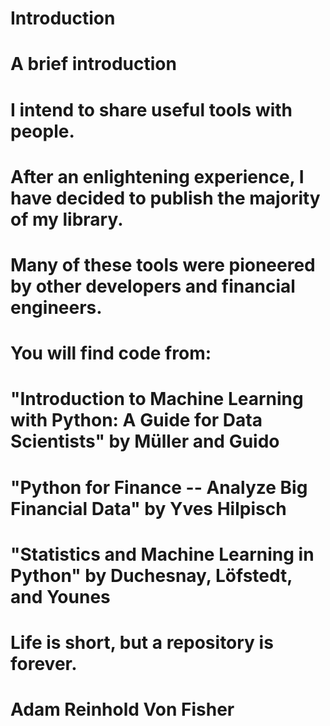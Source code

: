 # Introduction
# A brief introduction
# I intend to share useful tools with people.
# After an enlightening experience, I have decided to publish the majority of my library.
# Many of these tools were pioneered by other developers and financial engineers.
# You will find code from:
# "Introduction to Machine Learning with Python: A Guide for Data Scientists" by Müller and Guido
# "Python for Finance -- Analyze Big Financial Data" by Yves Hilpisch
# "Statistics and Machine Learning in Python" by Duchesnay, Löfstedt, and Younes
# Life is short, but a repository is forever.
# Adam Reinhold Von Fisher
